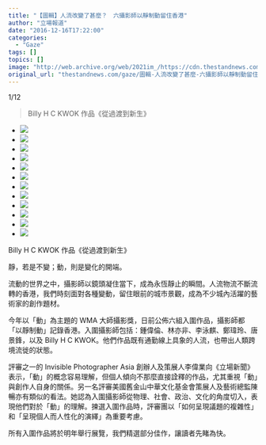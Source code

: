 ```yaml
---
title: "【圖輯】人流改變了甚麼？　六攝影師以靜制動留住香港"
author: "立場報道"
date: "2016-12-16T17:22:00"
categories:
  - "Gaze"
tags: []
topics: []
image: "http://web.archive.org/web/2021im_/https://cdn.thestandnews.com/media/photos/gallery/113/cache/BillyH.C.Kwok01_83tCd_300x200cropcenter.jpg"
original_url: "thestandnews.com/gaze/圖輯-人流改變了甚麼-六攝影師以靜制動留住香港"
---
```

[](#)[](#)

[](#)1/12[](#)

> Billy H C KWOK 作品《從過渡到新生》

*   ![](http://web.archive.org/web/2021im_/https://cdn.thestandnews.com/media/photos/gallery/113/cache/BillyH.C.Kwok01_83tCd_300x200cropcenter.jpg)
*   ![](http://web.archive.org/web/2021im_/https://cdn.thestandnews.com/media/photos/gallery/113/cache/BillyH.C.Kwok05_xi0p2_300x200cropcenter.jpg)
*   ![](http://web.archive.org/web/2021im_/https://cdn.thestandnews.com/media/photos/gallery/113/cache/kurttong01_0x7KK_300x200cropcenter.jpg)
*   ![](http://web.archive.org/web/2021im_/https://cdn.thestandnews.com/media/photos/gallery/113/cache/kurttong04_2CE9d_300x200cropcenter.jpg)
*   ![](http://web.archive.org/web/2021im_/https://cdn.thestandnews.com/media/photos/gallery/113/cache/lamyikfei01_aJI2I_300x200cropcenter.jpg)
*   ![](http://web.archive.org/web/2021im_/https://cdn.thestandnews.com/media/photos/gallery/113/cache/lamyikfei06_l0ikx_300x200cropcenter.jpg)
*   ![](http://web.archive.org/web/2021im_/https://cdn.thestandnews.com/media/photos/gallery/113/cache/leewingki02_udmJE_300x200cropcenter.jpg)
*   ![](http://web.archive.org/web/2021im_/https://cdn.thestandnews.com/media/photos/gallery/113/cache/leewingki05_pAbKl_300x200cropcenter.jpg)
*   ![](http://web.archive.org/web/2021im_/https://cdn.thestandnews.com/media/photos/gallery/113/cache/weilengtay01_0St0U_300x200cropcenter.jpg)
*   ![](http://web.archive.org/web/2021im_/https://cdn.thestandnews.com/media/photos/gallery/113/cache/weilengtay02_pVZA5_300x200cropcenter.jpg)
*   ![](http://web.archive.org/web/2021im_/https://cdn.thestandnews.com/media/photos/gallery/113/cache/weilunchong01_OBxGG_300x200cropcenter.jpg)
*   ![](http://web.archive.org/web/2021im_/https://cdn.thestandnews.com/media/photos/gallery/113/cache/weilunchong02_dDIbe_300x200cropcenter.jpg)

Billy H C KWOK 作品《從過渡到新生》

靜，若是不變；動，則是變化的開端。

流動的世界之中，攝影師以鏡頭凝住當下，成為永恆靜止的瞬間。人流物流不斷流轉的香港，我們時刻面對各種變動，留住眼前的城市景觀，成為不少城內活躍的藝術家的創作題材。

今年以「動」為主題的 WMA 大師攝影獎，日前公佈六組入圍作品，攝影師都「以靜制動」記錄香港。入圍攝影師包括：鍾偉倫、林亦非、李泳麒、鄭瑋玲、唐景鋒，以及 Billy H C KWOK。他們作品既有通勤線上具象的人流，也帶出人類跨境流徙的狀態。

評審之一的 Invisible Photographer Asia 創辦人及策展人李偉業向《立場新聞》表示，「動」的概念容易理解，但個人傾向不那麼直接詮釋的作品，尤其重視「動」與創作人自身的關係。另一名評審美國舊金山中華文化基金會策展人及藝術總監陳暢亦有類似的看法。她認為入圍攝影師從物理、社會、政治、文化的角度切入，表現他們對於「動」的理解。揀選入圍作品時，評審團以「如何呈現議題的複雜性」和「呈現個人而人性化的演繹」為重要考慮。

所有入圍作品將於明年舉行展覽，我們精選部分佳作，讓讀者先睹為快。